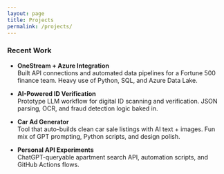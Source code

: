 ```yaml
---
layout: page
title: Projects
permalink: /projects/
---
```


### Recent Work

- **OneStream + Azure Integration**  
  Built API connections and automated data pipelines for a Fortune 500 finance team. Heavy use of Python, SQL, and Azure Data Lake.

- **AI-Powered ID Verification**  
  Prototype LLM workflow for digital ID scanning and verification. JSON parsing, OCR, and fraud detection logic baked in.

- **Car Ad Generator**  
  Tool that auto-builds clean car sale listings with AI text + images. Fun mix of GPT prompting, Python scripts, and design polish.

- **Personal API Experiments**  
  ChatGPT-queryable apartment search API, automation scripts, and GitHub Actions flows.
